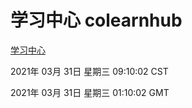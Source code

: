 # 学习中心 colearnhub
[学习中心](http://58.48.54.58:56308/colearnhub/)

2021年 03月 31日 星期三 09:10:02 CST

2021年 03月 31日 星期三 01:10:02 GMT
